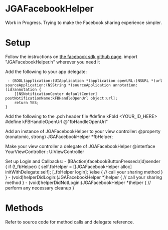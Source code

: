 JGAFacebookHelper
=================

Work in Progress. Trying to make the Facebook sharing experience simpler.


Setup
======
Follow the instructions on [the facebook sdk github page](https://github.com/facebook/facebook-ios-sdk).
import "JGAFacebookHelper.h" wherever you need it

Add the following to your app delegate:

     - (BOOL)application:(UIApplication *)application openURL:(NSURL *)url sourceApplication:(NSString *)sourceApplication annotation:(id)annotation {
        [[NSNotificationCenter defaultCenter] postNotificationName:kFBHandleOpenUrl object:url];
        return YES;
    }

Add the following to the .pch header file
    #define kFbId <YOUR_ID_HERE>
    #define kFBHandleOpenUrl @"fbHandleOpenUrl" 

Add an instance of JGAFacebookHelper to your view controller:
    @property (nonatomic, strong) JGAFacebookHelper *fbHelper;

Make your view controller a delegate of JGAFacebookHelper
    @interface YourViewController : UIViewController <JGAFacebookHelperDelegate>

Set up Login and Callbacks:
    - (IBAction)facebookButtonPressed:(id)sender
    {
        if (!_fbHelper) {
            self.fbHelper = [[JGAFacebookHelper alloc] initWithDelegate:self];
            [_fbHelper login];
        }else {
            // call your sharing method
        }
    }
    - (void)helperDidLogin:(JGAFacebookHelper *)helper
    {
        // call your sharing method
    }
    - (void)helperDidNotLogin:(JGAFacebookHelper *)helper
    {
        // perform any necessary cleanup
    }


Methods
=======
Refer to source code for method calls and delegate reference.


